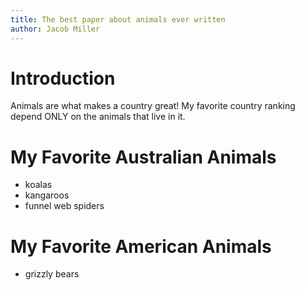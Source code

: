 ```yaml
--- 
title: The best paper about animals ever written
author: Jacob Miller
--- 
```


# Introduction

Animals are what makes a country great! 
My favorite country ranking depend ONLY on the animals that live in it.

# My Favorite Australian Animals 

* koalas 
* kangaroos
* funnel web spiders

# My Favorite American Animals 
* grizzly bears